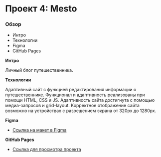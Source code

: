 # Проект 4: Mesto

### Обзор
* Интро
* Технологии
* Figma
* GitHub Pages

**Интро**

Личный блог путешественника.

**Технологии**

Адаптивный сайт с функцией редактирования информации о путешественнике.
Функционал и адаптивность реализованы при помощи HTML, CSS и JS.
Адаптивность сайта достигнута с помощью медиа-запросов и grid-layout.
Корректное отображение сайта возможно на устройствах с разрешением экрана от 320px до 1280px.


**Figma**

* [Ссылка на макет в Figma](https://www.figma.com/file/2cn9N9jSkmxD84oJik7xL7/JavaScript.-Sprint-4?node-id=0%3A1)


**GitHub Pages**

* [Ссылка для просмотра проекта](https://jenflower.github.io/mesto/)
